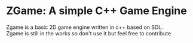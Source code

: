 # ZGame: A simple C++ Game Engine
Zgame is a basic 2D game engine written in c++ based on SDL.
<br />
Zgame is still in the works so don't use it but feel free to contribute
